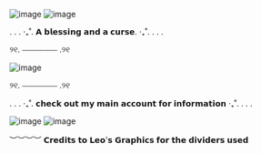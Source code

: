 ![image](https://github.com/Sirephyna/Sirephyna/assets/174101025/ec1044ee-b3a7-4971-b57e-c9c9f95344ad) ![image](https://github.com/Sirephyna/Sirephyna/assets/174101025/18e44b34-6047-4eeb-8029-4ca07dce437c) 

. . . ‧₊˚. 𝗔 𝗯𝗹𝗲𝘀𝘀𝗶𝗻𝗴 𝗮𝗻𝗱 𝗮 𝗰𝘂𝗿𝘀𝗲. ‧₊˚. . . .

୨୧. ⎯⎯⎯⎯⎯⎯⎯⎯⎯⎯⎯ .୨୧

![image](https://github.com/Sirephyna/Sirephyna/assets/174101025/c71de988-8376-4d42-ace9-cf9a6ecd88d1)

୨୧. ⎯⎯⎯⎯⎯⎯⎯⎯⎯⎯⎯ .୨୧

. . . ‧₊˚. 𝗰𝗵𝗲𝗰𝗸 𝗼𝘂𝘁 𝗺𝘆 𝗺𝗮𝗶𝗻 𝗮𝗰𝗰𝗼𝘂𝗻𝘁 𝗳𝗼𝗿 𝗶𝗻𝗳𝗼𝗿𝗺𝗮𝘁𝗶𝗼𝗻  ‧₊˚. . . .

 ![image](https://github.com/Sirephyna/Sirephyna/assets/174101025/18e44b34-6047-4eeb-8029-4ca07dce437c) ![image](https://github.com/Sirephyna/Sirephyna/assets/174101025/ec1044ee-b3a7-4971-b57e-c9c9f95344ad)

︶︶︶︶ 𝗖𝗿𝗲𝗱𝗶𝘁𝘀 𝘁𝗼 𝗟𝗲𝗼'𝘀 𝗚𝗿𝗮𝗽𝗵𝗶𝗰𝘀
   𝗳𝗼𝗿 𝘁𝗵𝗲 𝗱𝗶𝘃𝗶𝗱𝗲𝗿𝘀 𝘂𝘀𝗲𝗱
